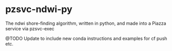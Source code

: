 # pzsvc-ndwi-py
The ndwi shore-finding algorithm, written in python, and made into a Piazza service via pzsvc-exec


@TODO
Update to include new conda instructions and examples for cf push etc.
